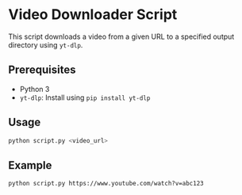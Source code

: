 # Video Downloader Script

This script downloads a video from a given URL to a specified output directory using `yt-dlp`.

## Prerequisites

- Python 3
- `yt-dlp`: Install using `pip install yt-dlp`

## Usage

```sh
python script.py <video_url>
```

## Example

`python script.py https://www.youtube.com/watch?v=abc123`
